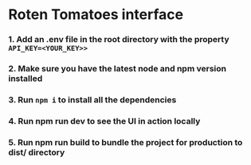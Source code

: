# Roten Tomatoes interface

### 1. Add an .env file in the root directory with the property ` API_KEY=<YOUR_KEY>>`

### 2. Make sure you have the latest node and npm version installed

### 3. Run `npm i` to install all the dependencies

### 4. Run npm run dev to see the UI in action locally

### 5. Run npm run build to bundle the project for production to dist/ directory
